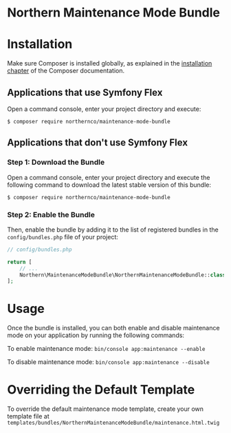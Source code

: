 # Northern Maintenance Mode Bundle

Installation
============

Make sure Composer is installed globally, as explained in the
[installation chapter](https://getcomposer.org/doc/00-intro.md)
of the Composer documentation.

Applications that use Symfony Flex
----------------------------------

Open a command console, enter your project directory and execute:

```console
$ composer require northernco/maintenance-mode-bundle
```

Applications that don't use Symfony Flex
----------------------------------------

### Step 1: Download the Bundle

Open a command console, enter your project directory and execute the
following command to download the latest stable version of this bundle:

```console
$ composer require northernco/maintenance-mode-bundle
```

### Step 2: Enable the Bundle

Then, enable the bundle by adding it to the list of registered bundles
in the `config/bundles.php` file of your project:

```php
// config/bundles.php

return [
    // ...
    Northern\MaintenanceModeBundle\NorthernMaintenanceModeBundle::class => ['all' => true],
];
```

Usage
=====

Once the bundle is installed, you can both enable and disable
maintenance mode on your application by running the following 
commands:

To enable maintenance mode:
`bin/console app:maintenance --enable`

To disable maintenance mode:
`bin/console app:maintenance --disable`

Overriding the Default Template
===============================
To override the default maintenance mode template, create your
own template file at `templates/bundles/NorthernMaintenanceModeBundle/maintenance.html.twig`
